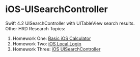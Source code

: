 # iOS-UISearchController
Swift 4.2 UISearchController with UITableView search results. <br/>
Other HRD Research Topics:<br/>
1. Homework One: [Basic iOS Calculator](https://github.com/srengkhorn/iOS-calculator)
2. Homework Two: [iOS Local Login](https://github.com/srengkhorn/iOS-local-login)
3. Homework Three: [iOS UISearchController](https://github.com/srengkhorn/iOS-UISearchController)
